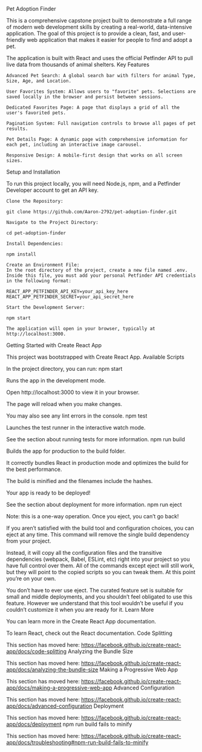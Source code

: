 Pet Adoption Finder

This is a comprehensive capstone project built to demonstrate a full range of modern web development skills by creating a real-world, data-intensive application. The goal of this project is to provide a clean, fast, and user-friendly web application that makes it easier for people to find and adopt a pet.

The application is built with React and uses the official Petfinder API to pull live data from thousands of animal shelters.
Key Features

    Advanced Pet Search: A global search bar with filters for animal Type, Size, Age, and Location.

    User Favorites System: Allows users to "favorite" pets. Selections are saved locally in the browser and persist between sessions.

    Dedicated Favorites Page: A page that displays a grid of all the user's favorited pets.

    Pagination System: Full navigation controls to browse all pages of pet results.

    Pet Details Page: A dynamic page with comprehensive information for each pet, including an interactive image carousel.

    Responsive Design: A mobile-first design that works on all screen sizes.

Setup and Installation

To run this project locally, you will need Node.js, npm, and a Petfinder Developer account to get an API key.

    Clone the Repository:

    git clone https://github.com/Aaron-2792/pet-adoption-finder.git

    Navigate to the Project Directory:

    cd pet-adoption-finder

    Install Dependencies:

    npm install

    Create an Environment File:
    In the root directory of the project, create a new file named .env. Inside this file, you must add your personal Petfinder API credentials in the following format:

    REACT_APP_PETFINDER_API_KEY=your_api_key_here
    REACT_APP_PETFINDER_SECRET=your_api_secret_here

    Start the Development Server:

    npm start

    The application will open in your browser, typically at http://localhost:3000.

Getting Started with Create React App

This project was bootstrapped with Create React App.
Available Scripts

In the project directory, you can run:
npm start

Runs the app in the development mode.

Open http://localhost:3000 to view it in your browser.

The page will reload when you make changes.

You may also see any lint errors in the console.
npm test

Launches the test runner in the interactive watch mode.

See the section about running tests for more information.
npm run build

Builds the app for production to the build folder.

It correctly bundles React in production mode and optimizes the build for the best performance.

The build is minified and the filenames include the hashes.

Your app is ready to be deployed!

See the section about deployment for more information.
npm run eject

Note: this is a one-way operation. Once you eject, you can’t go back!

If you aren’t satisfied with the build tool and configuration choices, you can eject at any time. This command will remove the single build dependency from your project.

Instead, it will copy all the configuration files and the transitive dependencies (webpack, Babel, ESLint, etc) right into your project so you have full control over them. All of the commands except eject will still work, but they will point to the copied scripts so you can tweak them. At this point you’re on your own.

You don’t have to ever use eject. The curated feature set is suitable for small and middle deployments, and you shouldn’t feel obligated to use this feature. However we understand that this tool wouldn’t be useful if you couldn’t customize it when you are ready for it.
Learn More

You can learn more in the Create React App documentation.

To learn React, check out the React documentation.
Code Splitting

This section has moved here: https://facebook.github.io/create-react-app/docs/code-splitting
Analyzing the Bundle Size

This section has moved here: https://facebook.github.io/create-react-app/docs/analyzing-the-bundle-size
Making a Progressive Web App

This section has moved here: https://facebook.github.io/create-react-app/docs/making-a-progressive-web-app
Advanced Configuration

This section has moved here: https://facebook.github.io/create-react-app/docs/advanced-configuration
Deployment

This section has moved here: https://facebook.github.io/create-react-app/docs/deployment
npm run build fails to minify

This section has moved here: https://facebook.github.io/create-react-app/docs/troubleshooting#npm-run-build-fails-to-minify
